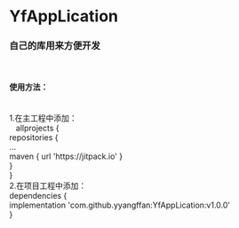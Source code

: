 # YfAppLication
<h3>自己的库用来方便开发</h3><br>
<h4>使用方法：</h4><br>
1.在主工程中添加：<br>
  &nbsp;&nbsp;&nbsp;allprojects {<br>
  		repositories {<br>
	  		...<br>
	  		maven { url 'https://jitpack.io' }<br>
	  	}<br>
	  }<br>
 2.在项目工程中添加：<br>
    dependencies {<br>
	        implementation 'com.github.yyangffan:YfAppLication:v1.0.0'<br>
	  }<br>
